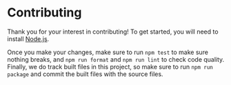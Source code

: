 # Contributing

Thank you for your interest in contributing! To get started, you will need to install [Node.js][node.js].

Once you make your changes, make sure to run `npm test` to make sure nothing breaks, and `npm run format`
and `npm run lint` to check code quality. Finally, we do track built files in this project, so make
sure to run `npm run package` and commit the built files with the source files.

[node.js]: https://nodejs.org/en/
